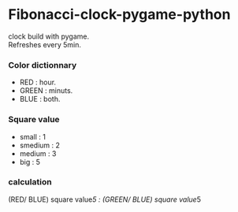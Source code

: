 # Fibonacci-clock-pygame-python

clock build with pygame.</br>
Refreshes every 5min.

### Color dictionnary

- RED : hour.
- GREEN : minuts.
- BLUE : both.

### Square value

- small : 1
- smedium : 2
- medium : 3
- big : 5

### calculation
   
   (RED/ BLUE) square value*5 : (GREEN/ BLUE) square value*5
